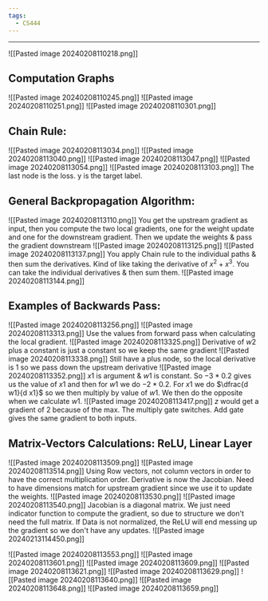 ```yaml
---
tags:
  - CS444
---
```

---
![[Pasted image 20240208110218.png]]

## Computation Graphs
![[Pasted image 20240208110245.png]]
![[Pasted image 20240208110251.png]]
![[Pasted image 20240208110301.png]]

## Chain Rule:
![[Pasted image 20240208113034.png]]
![[Pasted image 20240208113040.png]]
![[Pasted image 20240208113047.png]]
![[Pasted image 20240208113054.png]]
![[Pasted image 20240208113103.png]]
The last node is the loss. y is the target label. 

## General Backpropagation Algorithm:
![[Pasted image 20240208113110.png]]
You get the upstream gradient as input, then you compute the two local gradients, one for the weight update and one for the downstream gradient. Then we update the weights & pass the gradient downstream
![[Pasted image 20240208113125.png]]
![[Pasted image 20240208113137.png]]
You apply Chain rule to the individual paths & then sum the derivatives. Kind of like taking the derivative of $x^2 + x^3$. You can take the individual derivatives & then sum them.
![[Pasted image 20240208113144.png]]

## Examples of Backwards Pass:
![[Pasted image 20240208113256.png]]
![[Pasted image 20240208113313.png]]
Use the values from forward pass when calculating the local gradient.
![[Pasted image 20240208113325.png]]
Derivative of $w2$ plus a constant is just a constant so we keep the same gradient
![[Pasted image 20240208113338.png]]
Still have a plus node, so the local derivative is 1 so we pass down the upstream derivative
![[Pasted image 20240208113352.png]]
$x1$ is argument & $w1$ is constant. So $-3 * 0.2$ gives us the value of $x1$ and then for $w1$ we do $-2 * 0.2$. 
For $x1$ we do $\dfrac{d w1}{d x1}$ so we then multiply by value of $w1$. We then do the opposite when we calculate $w1$.
![[Pasted image 20240208113417.png]]
$z$ would get a gradient of 2 because of the max.
The multiply gate switches. 
Add gate gives the same gradient to both inputs.
## Matrix-Vectors Calculations: ReLU, Linear Layer
![[Pasted image 20240208113509.png]]
![[Pasted image 20240208113514.png]]
Using Row vectors, not column vectors in order to have the correct multiplication order. Derivative is now the Jacobian. 
Need to have dimensions match for upstream gradient since we use it to update the weights.
![[Pasted image 20240208113530.png]]
![[Pasted image 20240208113540.png]]
Jacobian is a diagonal matrix. We just need indicator function to compute the gradient, so due to structure we don't need the full matrix. If Data is not normalized, the ReLU will end messing up the gradient so we don't have any updates. 
![[Pasted image 20240213114450.png]]

![[Pasted image 20240208113553.png]]
![[Pasted image 20240208113601.png]]
![[Pasted image 20240208113609.png]]
![[Pasted image 20240208113621.png]]
![[Pasted image 20240208113629.png]]
![[Pasted image 20240208113640.png]]
![[Pasted image 20240208113648.png]]
![[Pasted image 20240208113659.png]]

